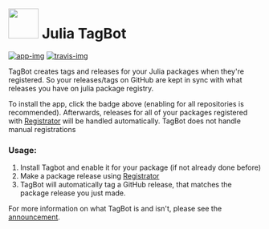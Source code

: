 # <img src="https://raw.githubusercontent.com/christopher-dG/tag-bot/master/logo.png" width="60"> Julia TagBot

[![app-img]][app-link]
[![travis-img]][travis-link]

TagBot creates tags and releases for your Julia packages when they're registered.
So your releases/tags on GitHub are kept in sync with what releases you have on julia package registry.

To install the app, click the badge above (enabling for all repositories is recommended).
Afterwards, releases for all of your packages registered with [Registrator] will be handled automatically.
TagBot does not handle manual registrations

### Usage:

 1. Install Tagbot and enable it for your package (if not already done before)
 2. Make a package release using [Registrator]
 3. TagBot will automatically tag a GitHub release, that matches the package release you just made.


For more information on what TagBot is and isn't, please see the [announcement].

[app-img]: https://img.shields.io/badge/GitHub%20App-install-blue.svg
[app-link]: https://github.com/apps/julia-tagbot
[travis-img]: https://travis-ci.com/christopher-dG/tag-bot.svg?branch=master
[travis-link]: https://travis-ci.com/christopher-dG/tag-bot
[registrator]: https://juliaregistrator.github.io
[announcement]: https://discourse.julialang.org/t/ann-tagbot-creates-tags-and-releases-for-your-julia-packages-when-theyre-registered/23084
